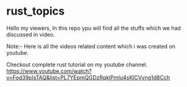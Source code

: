 # rust_topics
Hello my viewers, In this repo ypu will find all the stuffs which we had discussed in video.


Note:-
Here is all the videos related content which i was created on youtube.


Checkout complete rust tutorial on my youtube channel.
https://www.youtube.com/watch?v=Fod39pIsTAQ&list=PL7YEpmQGDzRqklPmIu4sKlCVvng1d8Cch

